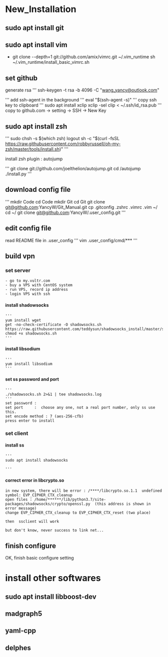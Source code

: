 # New_Installation


## sudo apt install git 
## sudo apt install vim 
   - git clone --depth=1 git://github.com/amix/vimrc.git ~/.vim_runtime
     sh ~/.vim_runtime/install_basic_vimrc.sh
## set github
   generate rsa
   '''
   ssh-keygen -t rsa -b 4096 -C "wang_yancy@outlook.com"

   '''
	add ssh-agent in the background
	'''
	eval "$(ssh-agent -s)"
	'''
    copy ssh key to clipboard
	'''
	sudo apt install xclip
	xclip -sel clip < ~/.ssh/id_rsa.pub
	'''
	copy to github.com -> setting -> SSH -> New Key
## sudo apt install zsh
   '''
   sudo chsh -s $(which zsh)
   logout 
   sh -c "$(curl -fsSL https://raw.githubusercontent.com/robbyrussell/oh-my-zsh/master/tools/install.sh)"
   '''

   install zsh plugin : autojump 

   '''
   git clone git://github.com/joelthelion/autojump.git
   cd /autojump
   ./install.py
   '''
## download config file
   '''
   mkdir Code
   cd Code
   mkdir Git
   cd Git
   git clone git@github.com:YancyW/Git_Manual.git
   cp .gitconfig .zshrc .vimrc .vim ~/
   cd ~/
   git clone git@github.com:YancyW/.user_config.git
   '''
## edit config file
   read README file in .user_config
   '''
   vim .user_config/cmd/***
   '''

## build vpn
### set server
    - go to my.vultr.com
    - buy a VPS with CentOS system
    - run VPS, record ip address
    - login VPS with ssh
#### install shadowsocks
    '''
    yum install wget
    get -no-check-certificate -O shadowsocks.sh https://raw.githubusercontent.com/teddysun/shadowsocks_install/master/shadowsocks.sh
    chmod +x shadowsocks.sh
    '''
#### install libsodium
    '''
    yum install libsodium
    ''' 
#### set ss password and port
    '''
    ./shadowsocks.sh 2>&1 | tee shadowsocks.log
    '''
    set password :
    set port     :  choose any one, not a real port number, only ss use this.
    set encode method : 7 (aes-256-cfb)
    press enter to install 
### set client
#### install ss
    '''
    sudo apt install shadowsocks

    '''
#### correct error in libcrypto.so
    in new system, there will be error : /****/libcrypto.so.1.1  undefined symbol: EVP_CIPHER_CTX_cleanup
    open files : /home/******/lib/python3.7/site-packages/shadowsocks/crypto/openssl.py  (this address is shown in error message)
    change EVP_CIPHER_CTX_cleanup to EVP_CIPHER_CTX_reset (two place)

    then  ssclient will work

    but don't know, never success to link net...

## finish configure
   OK, finish basic configure setting

#  install other softwares
## sudo apt install libboost-dev
## madgraph5
## yaml-cpp
## delphes
 

 

